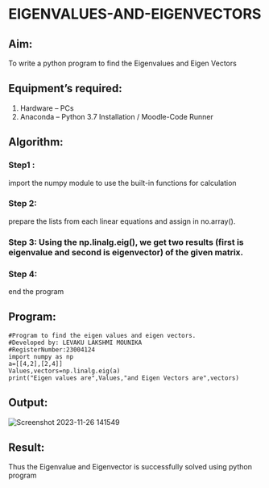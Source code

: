 # EIGENVALUES-AND-EIGENVECTORS
## Aim:
To write a python program to find the Eigenvalues and Eigen Vectors
## Equipment’s required:
1. 	Hardware – PCs
2. 	Anaconda – Python 3.7 Installation / Moodle-Code Runner
## Algorithm:
### Step1 : 
import the numpy module to use the built-in functions for calculation
### Step 2: 
prepare the lists from each linear equations and assign in no.array().
### Step 3: Using the np.linalg.eig(),  we get two results (first is eigenvalue and second is eigenvector) of the given matrix.
### Step 4: 
end the program

## Program:
```
#Program to find the eigen values and eigen vectors.
#Developed by: LEVAKU LAKSHMI MOUNIKA
#RegisterNumber:23004124
import numpy as np
a=[[4,2],[2,4]]
Values,vectors=np.linalg.eig(a)
print("Eigen values are",Values,"and Eigen Vectors are",vectors)
```
## Output:
![Screenshot 2023-11-26 141549](https://github.com/mounika2005/EIGENVALUES-AND-EIGENVECTORS/assets/145633112/a2b073d7-c540-4d1a-b5e8-c0737590b919)

## Result:
Thus the Eigenvalue and Eigenvector is successfully solved using python program
